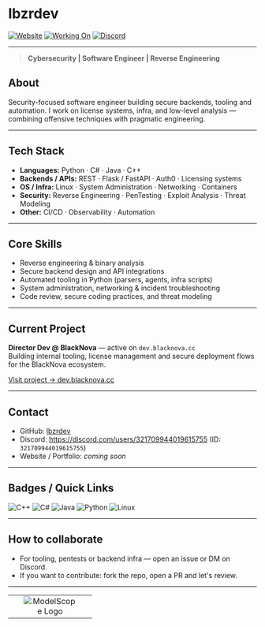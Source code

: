 # lbzrdev

[![Website](https://img.shields.io/badge/🌐-Website-8b5cf6?style=for-the-badge)](https://github.com/lbzrdev)
[![Working On](https://img.shields.io/badge/⚙️-Working%20On-8b5cf6?style=for-the-badge)](https://dev.blacknova.cc)
[![Discord](https://img.shields.io/badge/💬-Discord-5865F2?style=for-the-badge)](https://discord.com/users/321709944019615755)

---

> **Cybersecurity | Software Engineer | Reverse Engineering**

## About
Security-focused software engineer building secure backends, tooling and automation. I work on license systems, infra, and low-level analysis — combining offensive techniques with pragmatic engineering.

---

## Tech Stack
- **Languages:** Python · C# · Java · C++  
- **Backends / APIs:** REST · Flask / FastAPI · Auth0 · Licensing systems  
- **OS / Infra:** Linux · System Administration · Networking · Containers  
- **Security:** Reverse Engineering · PenTesting · Exploit Analysis · Threat Modeling  
- **Other:** CI/CD · Observability · Automation

---

## Core Skills
- Reverse engineering & binary analysis  
- Secure backend design and API integrations  
- Automated tooling in Python (parsers, agents, infra scripts)  
- System administration, networking & incident troubleshooting  
- Code review, secure coding practices, and threat modeling

---

## Current Project
**Director Dev @ BlackNova** — active on `dev.blacknova.cc`  
Building internal tooling, license management and secure deployment flows for the BlackNova ecosystem.

[Visit project → dev.blacknova.cc](https://dev.blacknova.cc)

---

## Contact
- GitHub: [lbzrdev](https://github.com/lbzrdev)  
- Discord: <https://discord.com/users/321709944019615755> (ID: `321709944019615755`)  
- Website / Portfolio: *coming soon*

---

## Badges / Quick Links
![C++](https://img.shields.io/badge/c++-%2300599C.svg?style=for-the-badge&logo=c%2B%2B&logoColor=white)
![C#](https://img.shields.io/badge/c%23-%23239120.svg?style=for-the-badge&logo=csharp&logoColor=white)
![Java](https://img.shields.io/badge/java-%23ED8B00.svg?style=for-the-badge&logo=openjdk&logoColor=white)
![Python](https://img.shields.io/badge/python-%233776AB.svg?style=for-the-badge&logo=python&logoColor=white)
![Linux](https://img.shields.io/badge/linux-%23000000.svg?style=for-the-badge&logo=linux&logoColor=white)

---

## How to collaborate
- For tooling, pentests or backend infra — open an issue or DM on Discord.  
- If you want to contribute: fork the repo, open a PR and let's review.

---
<div align="center">
  <table>
    <tr>
      <td align="center">
        <a href="[https://www.modelscope.cn/profile/gongjy](https://github.com/lbzrdev)" style="text-decoration: none;">
          <img src="[./images/and_modelscope.png](https://cdn.discordapp.com/attachments/1419270453867843676/1428877369141231616/image.png?ex=68f41940&is=68f2c7c0&hm=a015e6d4daa4d13d487e06b11eb1041f3672a44c49a94664e2e0925ce57c0c35&)" alt="ModelScope Logo" style="vertical-align: middle; width: auto; max-width: 70%;" />
        </a>
      </td>
    </tr>
  </table>
</div>

